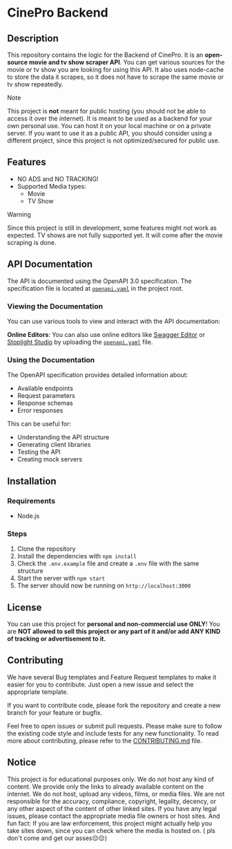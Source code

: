 # CinePro Backend

## Description

This repository contains the logic for the Backend of CinePro. It is an **open-source movie and tv show scraper API**. You can get various sources for the movie or tv show you are looking for using this API. It also uses node-cache to store the data it scrapes, so it does not have to scrape the same movie or tv show repeatedly.

> [!Note]
> This project is **not** meant for public hosting (you should not be able to access it over the internet). It is meant to be used as a backend for your own personal use. You can host it on your local machine or on a private server. If you want to use it as a public API, you should consider using a different project, since this project is not optimized/secured for public use.

## Features

- NO ADS and NO TRACKING!
- Supported Media types:
    - Movie
    - TV Show

> [!Warning]
> Since this project is still in development, some features might not work as expected. TV shows are not fully supported yet. It will come after the movie scraping is done.

## API Documentation

The API is documented using the OpenAPI 3.0 specification. The specification file is located at [`openapi.yaml`](./openapi.yaml) in the project root.

### Viewing the Documentation

You can use various tools to view and interact with the API documentation:

**Online Editors**: You can also use online editors like [Swagger Editor](https://editor.swagger.io/) or [Stoplight Studio](https://stoplight.io/studio) by uploading the [`openapi.yaml`](./openapi.yaml) file.

### Using the Documentation

The OpenAPI specification provides detailed information about:

- Available endpoints
- Request parameters
- Response schemas
- Error responses

This can be useful for:

- Understanding the API structure
- Generating client libraries
- Testing the API
- Creating mock servers

## Installation

### Requirements

- Node.js

### Steps

1. Clone the repository
2. Install the dependencies with `npm install`
3. Check the `.env.example` file and create a `.env` file with the same structure
4. Start the server with `npm start`
5. The server should now be running on `http://localhost:3000`

## License

You can use this project for **personal and non-commercial use ONLY**! You are **NOT allowed to sell this project or any part of it and/or add ANY KIND of tracking or advertisement to it.**

## Contributing

We have several Bug templates and Feature Request templates to make it easier for you to contribute. Just open a new issue and select the appropriate template.

If you want to contribute code, please fork the repository and create a new branch for your feature or bugfix.

Feel free to open issues or submit pull requests. Please make sure to follow the existing code style and include tests for any new functionality. To read more about contributing, please refer to the [CONTRIBUTING.md](.github/CONTRIBUTING.md) file.

## Notice

This project is for educational purposes only. We do not host any kind of content. We provide only the links to already
available content on the internet. We do not host, upload any videos, films, or media files. We are not responsible for
the accuracy, compliance, copyright, legality, decency, or any other aspect of the content of other linked sites. If you
have any legal issues, please contact the appropriate media file owners or host sites. And fun fact: If you are law
enforcement, this project might actually help you take sites down, since you can check where the media is hosted on. (
pls don't come and get our asses😔😔)
